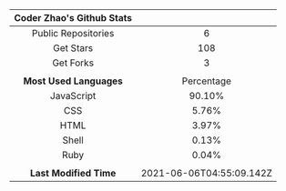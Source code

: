 | **Coder Zhao's Github Stats** | |
|:-:|:-:|
| Public Repositories | 6 |
| Get Stars | 108 |
| Get Forks | 3 |
| | |
| **Most Used Languages** | Percentage |
| JavaScript | 90.10% |
| CSS | 5.76% |
| HTML | 3.97% |
| Shell | 0.13% |
| Ruby | 0.04% |
| | |
| **Last Modified Time** | 2021-06-06T04:55:09.142Z |